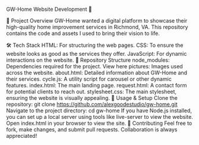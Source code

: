GW-Home Website Development 🏡

📌 Project Overview
GW-Home wanted a digital platform to showcase their high-quality home improvement services in Richmond, VA. This repository contains the code and assets I used to bring their vision to life.

🛠 Tech Stack
HTML: For structuring the web pages.
CSS: To ensure the website looks as good as the services they offer.
JavaScript: For dynamic interactions on the website.
📂 Repository Structure
node_modules: Dependencies required for the project. View here
pictures: Images used across the website.
about.html: Detailed information about GW-Home and their services.
cycle.js: A utility script for carousel or other dynamic features.
index.html: The main landing page.
request.html: A contact form for potential clients to reach out.
stylesheet.css: The main stylesheet, ensuring the website is visually appealing.
🔄 Usage & Setup
Clone the repository: git clone https://github.com/alexgoodestudio/gw-home.git
Navigate to the project directory: cd gw-home
If you have Node.js installed, you can set up a local server using tools like live-server to view the website.
Open index.html in your browser to view the site.
🤝 Contributing
Feel free to fork, make changes, and submit pull requests. Collaboration is always appreciated!
